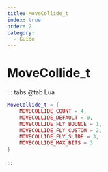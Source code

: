 ```yaml
---
title: MoveCollide_t
index: true
order: 2
category:
  - Guide
---
```


# MoveCollide_t
::: tabs
@tab Lua
```lua
MoveCollide_t = {
    MOVECOLLIDE_COUNT = 4,
    MOVECOLLIDE_DEFAULT = 0,
    MOVECOLLIDE_FLY_BOUNCE = 1,
    MOVECOLLIDE_FLY_CUSTOM = 2,
    MOVECOLLIDE_FLY_SLIDE = 3,
    MOVECOLLIDE_MAX_BITS = 3
}
```
:::